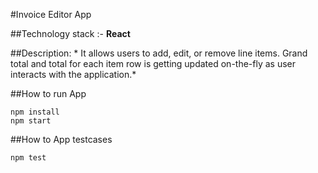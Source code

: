#Invoice Editor App

##Technology stack :- **React**

##Description: * It allows users to add, edit, or remove line items. Grand total and total for each item row is getting updated on-the-fly as user interacts with the application.*

##How to run App
```
npm install
npm start
```

##How to App testcases
```
npm test
```
